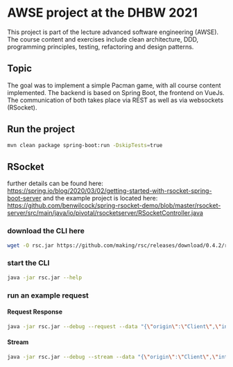 # AWSE project at the DHBW 2021

This project is part of the lecture advanced software engineering (AWSE). The course content and exercises include clean architecture, DDD, programming
principles, testing, refactoring and design patterns.

## Topic

The goal was to implement a simple Pacman game, with all course content implemented. The backend is based on Spring Boot, the frontend on VueJs. The
communication of both takes place via REST as well as via websockets (RSocket).

## Run the project

```bash
mvn clean package spring-boot:run -DskipTests=true
```

## RSocket

further details can be found here: https://spring.io/blog/2020/03/02/getting-started-with-rsocket-spring-boot-server
and the example project is located
here: https://github.com/benwilcock/spring-rsocket-demo/blob/master/rsocket-server/src/main/java/io/pivotal/rsocketserver/RSocketController.java

### download the CLI here

```bash
wget -O rsc.jar https://github.com/making/rsc/releases/download/0.4.2/rsc-0.4.2.jar
```

### start the CLI

```bash
java -jar rsc.jar --help
```

### run an example request

#### Request Response

```bash
java -jar rsc.jar --debug --request --data "{\"origin\":\"Client\",\"interaction\":\"Request\"}" --route request-response tcp://localhost:7000
```

#### Stream

```bash
java -jar rsc.jar --debug --stream --data "{\"origin\":\"Client\",\"interaction\":\"Request\"}" --route stream tcp://localhost:7000
```
